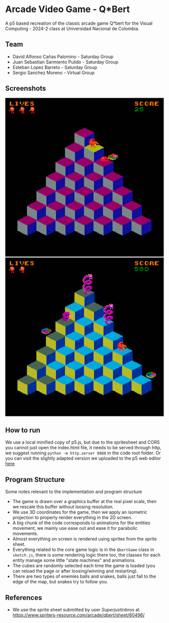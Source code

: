 # Arcade Video Game - Q*Bert

A p5 based recreation of the classic arcade game Q*bert for the Visual Computing - 2024-2 class at Universidad Nacional de Colombia.

## Team

- David Alfonso Cañas Palomino - Saturday Group
- Juan Sebastian Sarmiento Pulido - Saturday Group
- Esteban Lopez Barreto - Saturday Group
- Sergio Sanchez Moreno - Virtual Group


## Screenshots

![screenshot1](./screenshot_1.png)
![screenshot2](./screenshot_2.png)

## How to run

We use a local minified copy of p5.js, but due to the spritesheet and CORS you cannot just open the index.html file, it needs to be served through http, we suggest running `python -m http.server 8888` in the code root folder. Or you can visit the slightly adapted version we uploaded to the p5 web editor [here](https://editor.p5js.org/sesanchezmo/full/kyvxBr6Rc) 

## Program Structure

Some notes relevant to the implementation and program structure
- The game is drawn over a graphics buffer at the real pixel scale, then we rescale this buffer without loosing resolution.
- We use 3D coordinates for the game, then we apply an isometric projection to properly render everything in the 2D screen.
- A big chunk of the code corresponds to animations for the entities movement, we mainly use ease out and ease it for parabolic movements. 
- Almost everything on screen is rendered using sprites from the sprite sheet.
- Everything related to the core game logic is in the `QbertGame` class in `sketch.js`, there is some rendering logic there too, the classes for each entity manage some little "state machines" and animations.
- The cubes are randomly selected each time the game is loaded (you can reload the page or after loosing/winning and restarting).
- There are two types of enemies balls and snakes, balls just fall to the edge of the map, but snakes try to follow you.



## References
  
  - We use the sprite sheet submitted by user  	*Superjustinbros* at  https://www.spriters-resource.com/arcade/qbert/sheet/60496/ 
